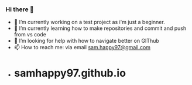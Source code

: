 ### Hi there 👋
- 🔭 I’m currently working on a test project as i'm just a beginner.
- 🌱 I’m currently learning how to make repositories and commit and push from vs code
- 🤔 I’m looking for help with how to navigate better on GIThub
- 📫 How to reach me: via email sam.happy97@gmail.com
- # samhappy97.github.io
<!--


